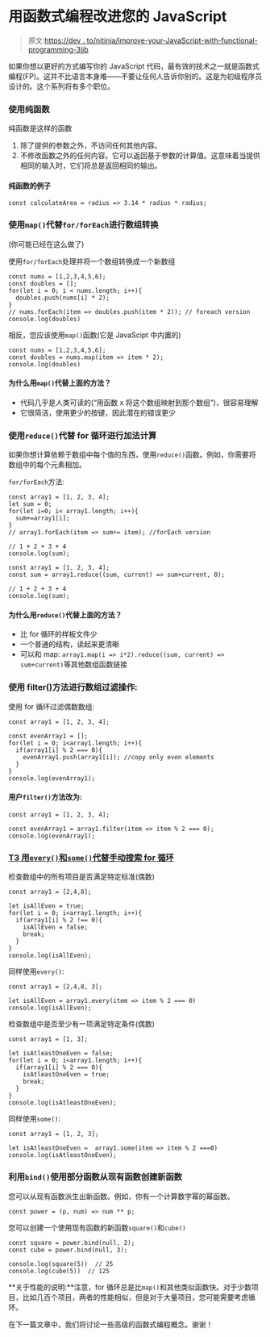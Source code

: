 # 用函数式编程改进您的 JavaScript

> 原文:[https://dev . to/nitinja/improve-your-JavaScript-with-functional-programming-3jjb](https://dev.to/nitinja/improve-your-javascript-with-functional-programming-3jjb)

如果你想以更好的方式编写你的 JavaScript 代码，最有效的技术之一就是函数式编程(FP)。这并不比语言本身难——不要让任何人告诉你别的。这是为初级程序员设计的。这个系列将有多个职位。

### [](#use-pure-functions)使用纯函数

纯函数是这样的函数

1.  除了提供的参数之外，不访问任何其他内容。
2.  不修改函数之外的任何内容。它可以返回基于参数的计算值。这意味着当提供相同的输入时，它们将总是返回相同的输出。

#### [](#example-of-pure-function)纯函数的例子

```
const calculateArea = radius => 3.14 * radius * radius; 
```

### [](#use-raw-map-endraw-instead-of-raw-forforeach-endraw-for-array-conversions)使用`map()`代替`for/forEach`进行数组转换

(你可能已经在这么做了)

使用`for/forEach`处理并将一个数组转换成一个新数组

```
const nums = [1,2,3,4,5,6];
const doubles = [];
for(let i = 0; i < nums.length; i++){
  doubles.push(nums[i] * 2);
}
// nums.forEach(item => doubles.push(item * 2)); // foreach version
console.log(doubles) 
```

相反，您应该使用`map()`函数(它是 JavaScipt 中内置的)

```
const nums = [1,2,3,4,5,6];
const doubles = nums.map(item => item * 2);
console.log(doubles) 
```

#### [](#why-use-the-raw-map-endraw-instead-of-the-above-methods)为什么用`map()`代替上面的方法？

*   代码几乎是人类可读的(“用函数 x 将这个数组映射到那个数组”)，很容易理解
*   它很简洁，使用更少的按键，因此潜在的错误更少

### [](#use-raw-reduce-endraw-instead-of-for-loop-for-additive-calculations)使用`reduce()`代替 for 循环进行加法计算

如果你想计算依赖于数组中每个值的东西，使用`reduce()`函数。例如，你需要将数组中的每个元素相加。

`for/forEach`方法:

```
const array1 = [1, 2, 3, 4];
let sum = 0;
for(let i=0; i< array1.length; i++){
  sum+=array1[i];
}
// array1.forEach(item => sum+= item); //forEach version

// 1 + 2 + 3 + 4
console.log(sum); 
```

```
const array1 = [1, 2, 3, 4];
const sum = array1.reduce((sum, current) => sum+current, 0);

// 1 + 2 + 3 + 4
console.log(sum); 
```

#### [](#why-use-the-raw-reduce-endraw-instead-of-the-above-methods)为什么用`reduce()`代替上面的方法？

*   比 for 循环的样板文件少
*   一个普通的结构，读起来更清晰
*   可以和 map: `array1.map(i => i*2).reduce((sum, current) => sum+current)`等其他数组函数链接

### [](#use-filter-method-for-array-filter-operations)使用 filter()方法进行数组过滤操作:

使用 for 循环过滤偶数数组:

```
const array1 = [1, 2, 3, 4];

const evenArray1 = [];
for(let i = 0; i<array1.length; i++){
  if(array1[i] % 2 === 0){
    evenArray1.push(array1[i]); //copy only even elements
  }
}
console.log(evenArray1); 
```

#### [](#user-raw-filter-endraw-method-instead)用户`filter()`方法改为:

```
const array1 = [1, 2, 3, 4];

const evenArray1 = array1.filter(item => item % 2 === 0);
console.log(evenArray1); 
```

### [T3 用`every()`和`some()`代替手动搜索 for 循环](#use-raw-every-endraw-and-raw-some-endraw-insted-of-manual-search-with-for-loops)

检查数组中的所有项目是否满足特定标准(偶数)

```
const array1 = [2,4,8];

let isAllEven = true;
for(let i = 0; i<array1.length; i++){
  if(array1[i] % 2 !== 0){
    isAllEven = false;
    break;
  }
}
console.log(isAllEven); 
```

同样使用`every()`:

```
const array1 = [2,4,8, 3];

let isAllEven = array1.every(item => item % 2 === 0)
console.log(isAllEven); 
```

检查数组中是否至少有一项满足特定条件(偶数)

```
const array1 = [1, 3];

let isAtleastOneEven = false;
for(let i = 0; i<array1.length; i++){
  if(array1[i] % 2 === 0){
    isAtleastOneEven = true;
    break;
  }
}
console.log(isAtleastOneEven); 
```

同样使用`some()`:

```
const array1 = [1, 2, 3];

let isAtleastOneEven =  array1.some(item => item % 2 ===0)
console.log(isAtleastOneEven); 
```

### [](#use-partial-functions-to-create-new-functions-from-existing-functions-using-raw-bind-endraw-)利用`bind()`使用部分函数从现有函数创建新函数

您可以从现有函数派生出新函数。例如，你有一个计算数字幂的幂函数。

```
const power = (p, num) => num ** p; 
```

您可以创建一个使用现有函数的新函数`square()`和`cube()`

```
const square = power.bind(null, 2);
const cube = power.bind(null, 3);

console.log(square(5))  // 25
console.log(cube(5))  // 125 
```

**关于性能的说明:**注意，for 循环总是比`map()`和其他类似函数快。对于少数项目，比如几百个项目，两者的性能相似，但是对于大量项目，您可能需要考虑循环。

在下一篇文章中，我们将讨论一些高级的函数式编程概念。谢谢！